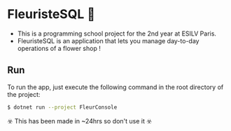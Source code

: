 # FleuristeSQL 💐

* This is a programming school project for the 2nd year at ESILV Paris.
* FleuristeSQL is an application that lets you manage day-to-day operations of a flower shop !

## Run
To run the app, just execute the following command in the root directory of the project: 
```bash
$ dotnet run --project FleurConsole
```

☣️ This has been  made in ~24hrs so don't use it ☣️
